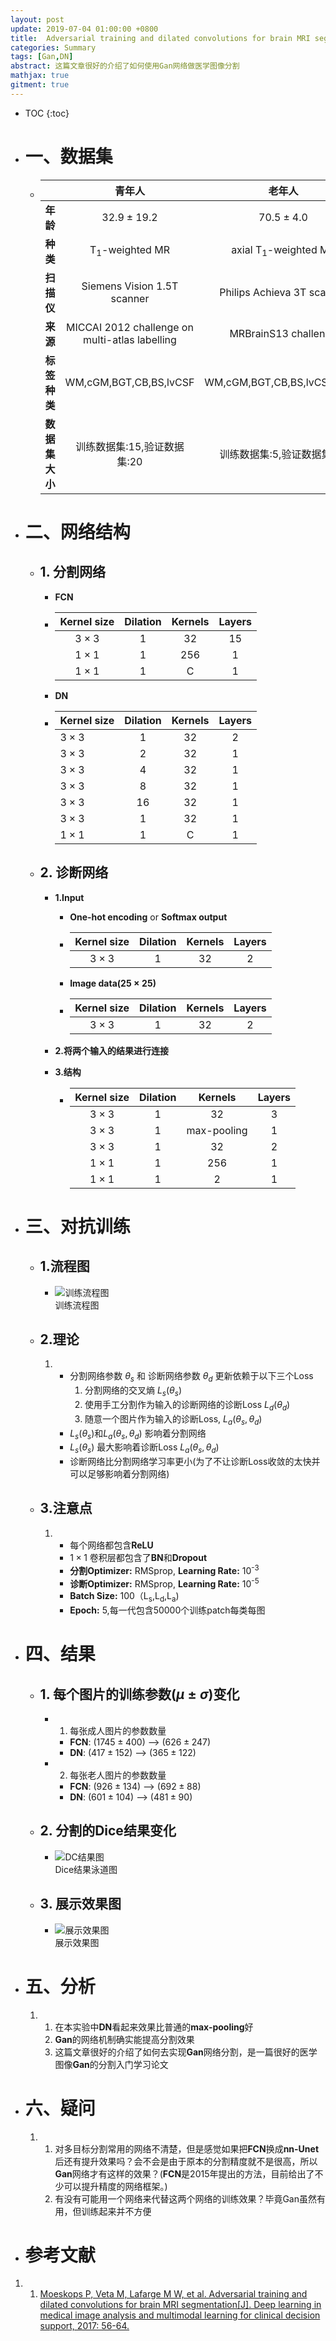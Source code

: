 ```yaml
---
layout: post
update: 2019-07-04 01:00:00 +0800
title:  Adversarial training and dilated convolutions for brain MRI segmentation
categories: Summary
tags: [Gan,DN]
abstract: 这篇文章很好的介绍了如何使用Gan网络做医学图像分割
mathjax: true
gitment: true
---
```

* TOC
{:toc}
* # 一、数据集
    *   |                |                     青年人                     |             老年人              |
        | -------------: | :--------------------------------------------: | :-----------------------------: |
        |       **年龄** |                 $32.9\pm19.2$                  |          $70.5\pm4.0$           |
        |       **种类** |           T<sub>1</sub>-weighted MR            | axial T<sub>1</sub>-weighted MR |
        |     **扫描仪** |          Siemens Vision 1.5T scanner           |   Philips Achieva 3T scanner    |
        |       **来源** | MICCAI 2012 challenge on multi-atlas labelling |      MRBrainS13 challenge       |
        |   **标签种类** |             WM,cGM,BGT,CB,BS,lvCSF             |   WM,cGM,BGT,CB,BS,lvCSF,pCSF   |
        | **数据集大小** |          训练数据集:15,验证数据集:20           |   训练数据集:5,验证数据集:15    |
* # 二、网络结构
    * ## 1. 分割网络
        * **FCN**
        *   | Kernel size | Dilation | Kernels | Layers |
            | :---------: | :------: | :-----: | :----: |
            | $3\times3$  |    1     |   32    |   15   |
            | $1\times1$  |    1     |   256   |   1    |
            | $1\times1$  |    1     |    C    |   1    |
                
        * **DN**
        *   | Kernel size | Dilation | Kernels | Layers |
            | :---------- | :------: | :-----: | :----: |
            | $3\times3$  |    1     |   32    |   2    |
            | $3\times3$  |    2     |   32    |   1    |
            | $3\times3$  |    4     |   32    |   1    |
            | $3\times3$  |    8     |   32    |   1    |
            | $3\times3$  |    16    |   32    |   1    |
            | $3\times3$  |    1     |   32    |   1    |
            | $1\times1$  |    1     |    C    |   1    |
                    
    * ## 2. 诊断网络
        * **1.Input**
            *   **One-hot encoding** or **Softmax output**
            *   | Kernel size | Dilation | Kernels | Layers |
                | :---------: | :------: | :-----: | :----: |
                | $3\times3$  |    1     |   32    |   2    |
                
            *   **Image data($25\times25$)**
            *   | Kernel size | Dilation | Kernels | Layers |
                | :---------: | :------: | :-----: | :----: |
                | $3\times3$  |    1     |   32    |   2    |

        * **2.将两个输入的结果进行连接**
        * **3.结构**
            *   | Kernel size | Dilation |   Kernels   | Layers |
                | :---------: | :------: | :---------: | :----: |
                | $3\times3$  |    1     |     32      |   3    |
                | $3\times3$  |    1     | max-pooling |   1    |
                | $3\times3$  |    1     |     32      |   2    |
                | $1\times1$  |    1     |     256     |   1    |
                | $1\times1$  |    1     |      2      |   1    |
            
* # 三、对抗训练
    * ## 1.流程图
        *   <div  class='image'>
                <img src='/assets/images/posts/2019/07/04/2019-07-04-adversarial_training.gif' alt='训练流程图'/>
                <div class='image_alt'>训练流程图</div>
            </div>
    * ## 2.理论
        1.  * 分割网络参数 $\theta_s$  和 诊断网络参数 $\theta_d$ 更新依赖于以下三个Loss
                1. 分割网络的交叉熵 $L_s(\theta_s)$
                2. 使用手工分割作为输入的诊断网络的诊断Loss $L_d(\theta_d)$
                3. 随意一个图片作为输入的诊断Loss, $L_a(\theta_s,\theta_d)$
            * $L_s(\theta_s)$和$L_a(\theta_s,\theta_d)$ 影响着分割网络
            * $L_s(\theta_s)$ 最大影响着诊断Loss $L_a(\theta_s,\theta_d)$
            * 诊断网络比分割网络学习率更小(为了不让诊断Loss收敛的太快并可以足够影响着分割网络)
    * ## 3.注意点 
        1.  * 每个网络都包含**ReLU**
            * $1\times1$ 卷积层都包含了**BN**和**Dropout** 
            * **分割Optimizer:** RMSprop, **Learning Rate:** 10<sup>-3</sup>
            * **诊断Optimizer:** RMSprop, **Learning Rate:** 10<sup>-5</sup>
            * **Batch Size:** 100（L<sub>s</sub>,L<sub>d</sub>,L<sub>a</sub>)
            * **Epoch:** 5,每一代包含50000个训练patch每类每图
* # 四、结果
    * ## 1. 每个图片的训练参数$(\mu \pm \sigma)$变化
        * 1. 每张成人图片的参数数量
            * **FCN**: ($1745\pm400$) --> ($626\pm247$)
            * **DN**: ($417\pm152$) --> ($365\pm122$)
        * 2. 每张老人图片的参数数量
            * **FCN**: ($926\pm134$) --> ($692\pm88$)
            * **DN**: ($601\pm104$) --> ($481\pm90$)
    * ## 2. 分割的Dice结果变化
        *   <div class='image'>
                <img class='src' src='/assets/images/posts/2019/07/04/2019-07-04-dc_results.gif' alt='DC结果图'/>
                <div class='image_alt'>Dice结果泳道图</div>
            </div>
    * ## 3. 展示效果图
        *   <div class='image'>
                <img class='src' src='/assets/images/posts/2019/07/04/2019-07-04-image_result.gif' alt='展示效果图'/>
                <div class='image_alt'>展示效果图</div>
            </div>
* # 五、分析
    1.  1. 在本实验中**DN**看起来效果比普通的**max-pooling**好
        2. **Gan**的网络机制确实能提高分割效果
        3. 这篇文章很好的介绍了如何去实现**Gan**网络分割，是一篇很好的医学图像**Gan**的分割入门学习论文
* # 六、疑问
    1.  1. 对多目标分割常用的网络不清楚，但是感觉如果把**FCN**换成**nn-Unet**后还有提升效果吗？会不会是由于原本的分割精度就不是很高，所以**Gan**网络才有这样的效果？(**FCN**是2015年提出的方法，目前给出了不少可以提升精度的网络框架。)
        2. 有没有可能用一个网络来代替这两个网络的训练效果？毕竟Gan虽然有用，但训练起来并不方便

* # 参考文献
1. 1. [Moeskops P, Veta M, Lafarge M W, et al. Adversarial training and dilated convolutions for brain MRI segmentation[J]. Deep learning in medical image analysis and multimodal learning for clinical decision support, 2017: 56-64.](https://arxiv.org/pdf/1707.03195.pdf)
